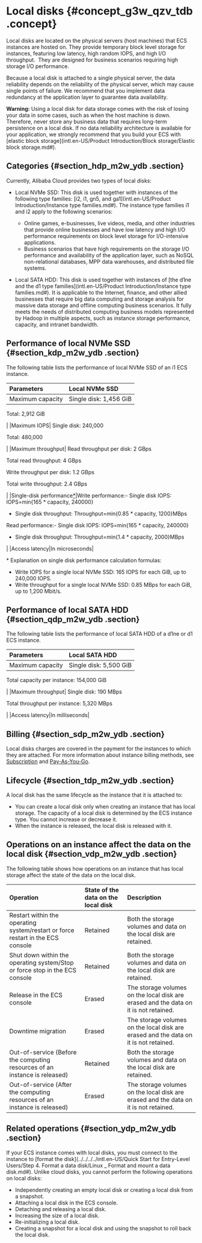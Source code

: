 # Local disks {#concept_g3w_qzv_tdb .concept}

Local disks are located on the physical servers \(host machines\) that ECS instances are hosted on. They provide temporary block level storage for instances, featuring low latency, high random IOPS, and high I/O throughput.  They are designed for business scenarios requiring high storage I/O performance.

Because a local disk is attached to a single physical server, the data reliability depends on the reliability of the physical server, which may cause single points of failure. We recommend that you implement data redundancy at the application layer to guarantee data availability.

**Warning:** Using a local disk for data storage comes with the risk of losing your data in some cases, such as when the host machine is down. Therefore, never store any business data that requires long-term persistence on a local disk. If no data reliability architecture is available for your application, we strongly recommend that you build your ECS with [elastic block storage](intl.en-US/Product Introduction/Block storage/Elastic block storage.md#).

## Categories {#section_hdp_m2w_ydb .section}

Currently, Alibaba Cloud provides two types of local disks:

-   Local NVMe SSD: This disk is used together with instances of the following type families: [i2, i1, gn5, and ga1](intl.en-US/Product Introduction/Instance type families.md#). The instance type families i1 and i2 apply to the following scenarios:

    -   Online games, e-businesses, live videos, media, and other industries that provide online businesses and have low latency and high I/O performance requirements on block level storage for I/O-intensive applications.
    -   Business scenarios that have high requirements on the storage I/O performance and availability of the application layer, such as NoSQL non-relational databases, MPP data warehouses, and distributed file systems.
-   Local SATA HDD: This disk is used together with instances of [the d1ne and the d1 type families](intl.en-US/Product Introduction/Instance type families.md#). It is applicable to the Internet, finance, and other allied businesses that require big data computing and storage analysis for massive data storage and offline computing business scenarios. It fully meets the needs of distributed computing business models represented by Hadoop in multiple aspects, such as instance storage performance, capacity, and intranet bandwidth.


## Performance of local NVMe SSD {#section_kdp_m2w_ydb .section}

The following table lists the performance of local NVMe SSD of an i1 ECS instance.

|Parameters|Local NVMe SSD|
|:---------|:-------------|
|Maximum capacity| Single disk: 1,456 GiB

 Total: 2,912 GiB

 |
|Maximum IOPS| Single disk: 240,000

 Total: 480,000

 |
|Maximum throughput| Read throughput per disk: 2 GBps

 Total read throughput: 4 GBps

 Write throughput per disk: 1.2 GBps

 Total write throughput: 2.4 GBps

 |
|Single-disk performance[\*](#singleDisk)|Write performance:-   Single disk IOPS: IOPS=min\{165 \* capacity, 240000\}
-   Single disk throughput: Throughput=min\{0.85 \* capacity, 1200\}MBps

Read performance:-   Single disk IOPS: IOPS=min\{165 \* capacity, 240000\}
-   Single disk throughput: Throughput=min\{1.4 \* capacity, 2000\}MBps

|
|Access latency|In microseconds|

\* Explanation on single disk performance calculation formulas:

-   Write IOPS for a single local NVMe SSD: 165 IOPS for each GiB, up to 240,000 IOPS.
-   Write throughput for a single local NVMe SSD: 0.85 MBps for each GiB, up to 1,200 Mbit/s.

## Performance of local SATA HDD {#section_qdp_m2w_ydb .section}

The following table lists the performance of local SATA HDD of a d1ne or d1 ECS instance.

|Parameters|Local SATA HDD|
|:---------|:-------------|
|Maximum capacity| Single disk: 5,500 GiB

 Total capacity per instance: 154,000 GiB

 |
|Maximum throughput| Single disk: 190 MBps

 Total throughput per instance: 5,320 MBps

 |
|Access latency|In milliseconds|

## Billing {#section_sdp_m2w_ydb .section}

Local disks charges are covered in the payment for the instances to which they are attached. For more information about instance billing methods, see [Subscription](../../../../intl.en-US/Pricing/Subscription.md#) and [Pay-As-You-Go](../../../../intl.en-US/Pricing/Pay-As-You-Go.md#).

## Lifecycle {#section_tdp_m2w_ydb .section}

A local disk has the same lifecycle as the instance that it is attached to:

-   You can create a local disk only when creating an instance that has local storage. The capacity of a local disk is determined by the ECS instance type. You cannot increase or decrease it.
-   When the instance is released, the local disk is released with it.

## Operations on an instance affect the data on the local disk {#section_vdp_m2w_ydb .section}

The following table shows how operations on an instance that has local storage affect the state of the data on the local disk.

|Operation|State of the data on the local disk|Description|
|:--------|:----------------------------------|:----------|
|Restart within the operating system/restart or force restart in the ECS console|Retained|Both the storage volumes and data on the local disk are retained.|
|Shut down within the operating system/Stop or force stop in the ECS console|Retained|Both the storage volumes and data on the local disk are retained.|
|Release in the ECS console|Erased|The storage volumes on the local disk are erased and the data on it is not retained.|
|Downtime migration|Erased|The storage volumes on the local disk are erased and the data on it is not retained.|
|Out-of-service \(Before the computing resources of an instance is released\)|Retained|Both the storage volumes and data on the local disk are retained.|
|Out-of-service \(After the computing resources of an instance is released\)|Erased|The storage volumes on the local disk are erased and the data on it is not retained.|

## Related operations {#section_ydp_m2w_ydb .section}

If your ECS instance comes with local disks, you must connect to the instance to [format the disk](../../../../intl.en-US/Quick Start for Entry-Level Users/Step 4. Format a data disk/Linux _ Format and mount a data disk.md#). Unlike cloud disks, you cannot perform the following operations on local disks:

-   Independently creating an empty local disk or creating a local disk from a snapshot.
-   Attaching a local disk in the ECS console.
-   Detaching and releasing a local disk.
-   Increasing the size of a local disk.
-   Re-initializing a local disk.
-   Creating a snapshot for a local disk and using the snapshot to roll back the local disk.

